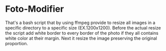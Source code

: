 # Foto-Modifier
That's a bash script that by using ffmpeg provide to resize all images in a specific directory to a specific size (EX.1200x1200).
Before the actual resize the script add white border to every border of the photo if they all contains white color at their margin.
Next it resize the image preserving the original proportion.

